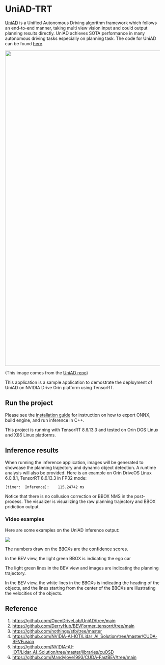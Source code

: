 # UniAD-TRT
[UniAD](https://arxiv.org/abs/2212.10156) is a Unified Autonomous Driving algorithm framework which follows an end-to-end manner, taking multi view vision input and could output planning results directly. UniAD achieves SOTA performance in many autonomous driving tasks especially on planning task. The code for UniAD can be found [here](https://github.com/OpenDriveLab/UniAD).

<img src="./media/pipeline.png" width="1024">

(This image comes from the [UniAD repo](https://github.com/OpenDriveLab/UniAD/tree/main))

This application is a sample application to demostrate the deployment of UniAD on NVIDIA Drive Orin platform using TensorRT. 

## Run the project

Please see the [installation guide](./installation.md) for instruction on how to export ONNX, build engine, and run inference in C++.

This project is running with TensorRT 8.6.13.3 and tested on Orin DOS Linux and X86 Linux platforms.

## Inference results
When running the inference application, images will be generated to showcase the planning trajectory and dynamic object detection. A runtime analysis will also be provided. Here is an example on Orin DriveOS Linux 6.0.8.1, TensorRT 8.6.13.3 in FP32 mode:
```
[timer:  Inference]: 	115.24742 ms
```

Notice that there is no collusion correction or BBOX NMS in the post-process. The visuaizer is visualizing the raw planning trajectory and BBOX pridiction output.

### Video examples
Here are some examples on the UniAD inference output:

![](./media/uniad-inference.gif)

The numbers draw on the BBOXs are the confidence scores.

In the BEV view, the light green BBOX is indicating the ego car

The light green lines in the BEV view and images are indicating the planning trajectory.

In the BEV view, the white lines in the BBOXs is indicating the heading of the objects, and the lines starting from the center of the BBOXs are illustrating the velocities of the objects.

## Reference
1. https://github.com/OpenDriveLab/UniAD/tree/main
2. https://github.com/DerryHub/BEVFormer_tensorrt/tree/main
3. https://github.com/nothings/stb/tree/master
4. https://github.com/NVIDIA-AI-IOT/Lidar_AI_Solution/tree/master/CUDA-BEVFusion
5. https://github.com/NVIDIA-AI-IOT/Lidar_AI_Solution/tree/master/libraries/cuOSD
6. https://github.com/Mandylove1993/CUDA-FastBEV/tree/main

